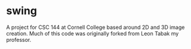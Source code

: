 # swing
A project for CSC 144 at Cornell College based around 2D and 3D image creation. 
Much of this code was originally forked from Leon Tabak my professor. 
